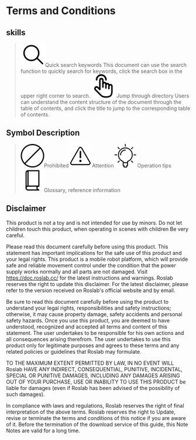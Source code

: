 Terms and Conditions
===========

## skills
> <img class="logo" src="/static/image/search.svg">Quick search keywords
> This document can use the search function to quickly search for keywords, click the search box in the upper right corner to search.
> <img class="logo" src="/static/image/click.svg"> Jump through directory
> Users can understand the content structure of the document through the table of contents, and click the title to jump to the corresponding table of contents.


## Symbol Description

> <img class="logo" src="/static/image/no.svg">Prohibited<img class="logo" src="/static/image/attention.svg">Attention<img class="logo " src="/static/image/idea.svg">Operation tips<img class="logo" src="/static/image/doc.svg">Glossary, reference information

## Disclaimer

This product is not a toy and is not intended for use by minors. Do not let children touch this product, when operating in scenes with children
Be very careful.

Please read this document carefully before using this product. This statement has important implications for the safe use of this product and your legal rights.
This product is a mobile robot platform, which will provide safe and reliable movement control under the condition that the power supply works normally and all parts are not damaged. Visit https://doc.roslab.cc/ for the latest instructions and warnings. Roslab reserves the right to update this disclaimer. For the latest disclaimer, please refer to the version received on Roslab's official website and by email.

Be sure to read this document carefully before using the product to understand your legal rights, responsibilities and safety instructions; otherwise, it may cause property damage, safety accidents and personal safety hazards. Once you use this product, you are deemed to have understood, recognized and accepted all terms and content of this statement. The user undertakes to be responsible for his own actions and all consequences arising therefrom. The user undertakes to use this product only for legitimate purposes and agrees to these terms and any related policies or guidelines that Roslab may formulate.

TO THE MAXIMUM EXTENT PERMITTED BY LAW, IN NO EVENT WILL Roslab HAVE ANY INDIRECT, CONSEQUENTIAL, PUNITIVE, INCIDENTAL, SPECIAL OR PUNITIVE DAMAGES, INCLUDING ANY DAMAGES ARISING OUT OF YOUR PURCHASE, USE OR INABILITY TO USE THIS PRODUCT be liable for damages (even if Roslab has been advised of the possibility of such damages).

In compliance with laws and regulations, Roslab reserves the right of final interpretation of the above terms. Roslab reserves the right to
Update, revise or terminate the terms and conditions of this notice if you are aware of it. Before the termination of the download service of this guide, this Note
Notes are valid for a long time.